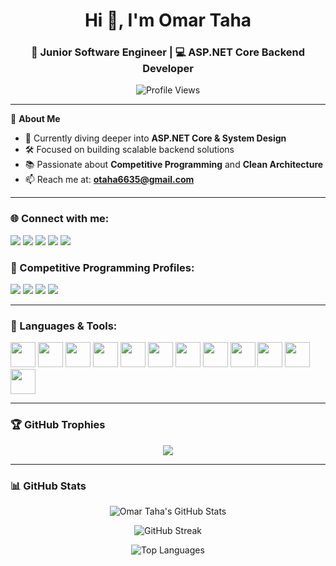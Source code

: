 <h1 align="center">Hi 👋, I'm Omar Taha</h1>
<h3 align="center">🚀 Junior Software Engineer | 💻 ASP.NET Core Backend Developer</h3>

<p align="center">
  <img src="https://komarev.com/ghpvc/?username=omartaha15&label=Profile%20views&color=0e75b6&style=flat" alt="Profile Views" />
</p>

---

🌟 **About Me**

- 🧠 Currently diving deeper into **ASP.NET Core & System Design**
- 🛠️ Focused on building scalable backend solutions
- 📚 Passionate about **Competitive Programming** and **Clean Architecture**
- 📫 Reach me at: **otaha6635@gmail.com**

---

<h3 align="left">🌐 Connect with me:</h3>
<p align="left">
  <a href="https://dev.to/omar15" target="_blank"><img src="https://img.shields.io/badge/Dev.to-000?style=for-the-badge&logo=devdotto&logoColor=white"/></a>
  <a href="https://twitter.com/omar_taha17" target="_blank"><img src="https://img.shields.io/badge/Twitter-1DA1F2?style=for-the-badge&logo=twitter&logoColor=white"/></a>
  <a href="https://linkedin.com/in/omar157" target="_blank"><img src="https://img.shields.io/badge/LinkedIn-0077B5?style=for-the-badge&logo=linkedin&logoColor=white"/></a>
  <a href="https://stackoverflow.com/users/17214637" target="_blank"><img src="https://img.shields.io/badge/StackOverflow-FE7A16?style=for-the-badge&logo=stackoverflow&logoColor=white"/></a>
  <a href="https://fb.com/omartaha1563" target="_blank"><img src="https://img.shields.io/badge/Facebook-1877F2?style=for-the-badge&logo=facebook&logoColor=white"/></a>
</p>

<h3 align="left">🚀 Competitive Programming Profiles:</h3>
<p align="left">
  <a href="https://www.codechef.com/users/otaha6635" target="_blank"><img src="https://img.shields.io/badge/CodeChef-5B4638?style=for-the-badge&logo=codechef&logoColor=white"/></a>
  <a href="https://www.hackerrank.com/otaha6635" target="_blank"><img src="https://img.shields.io/badge/HackerRank-2EC866?style=for-the-badge&logo=hackerrank&logoColor=white"/></a>
  <a href="https://codeforces.com/profile/omar_taha" target="_blank"><img src="https://img.shields.io/badge/Codeforces-1f8acb?style=for-the-badge&logo=codeforces&logoColor=white"/></a>
  <a href="https://www.leetcode.com/otaha6635" target="_blank"><img src="https://img.shields.io/badge/LeetCode-FFA116?style=for-the-badge&logo=leetcode&logoColor=black"/></a>
</p>

---

<h3 align="left">🧰 Languages & Tools:</h3>
<p align="left">
  <img src="https://cdn.jsdelivr.net/gh/devicons/devicon/icons/c/c-original.svg" width="40" height="40"/>
  <img src="https://cdn.jsdelivr.net/gh/devicons/devicon/icons/cplusplus/cplusplus-original.svg" width="40" height="40"/>
  <img src="https://cdn.jsdelivr.net/gh/devicons/devicon/icons/csharp/csharp-original.svg" width="40" height="40"/>
  <img src="https://cdn.jsdelivr.net/gh/devicons/devicon/icons/python/python-original.svg" width="40" height="40"/>
  <img src="https://cdn.jsdelivr.net/gh/devicons/devicon/icons/html5/html5-original.svg" width="40" height="40"/>
  <img src="https://cdn.jsdelivr.net/gh/devicons/devicon/icons/css3/css3-original.svg" width="40" height="40"/>
  <img src="https://cdn.jsdelivr.net/gh/devicons/devicon/icons/javascript/javascript-original.svg" width="40" height="40"/>
  <img src="https://cdn.jsdelivr.net/gh/devicons/devicon/icons/linux/linux-original.svg" width="40" height="40"/>
  <img src="https://cdn.jsdelivr.net/gh/devicons/devicon/icons/docker/docker-original-wordmark.svg" width="40" height="40"/>
  <img src="https://cdn.jsdelivr.net/gh/devicons/devicon/icons/git/git-original.svg" width="40" height="40"/>
  <img src="https://cdn.jsdelivr.net/gh/devicons/devicon/icons/dot-net/dot-net-original-wordmark.svg" width="40" height="40"/>
  <img src="https://www.svgrepo.com/show/303229/microsoft-sql-server-logo.svg" width="40" height="40" />
</p>

---

<h3 align="left">🏆 GitHub Trophies</h3>
<p align="center">
  <img src="https://github-profile-trophy.vercel.app/?username=omartaha15&theme=onedark&margin-w=10&no-frame=true"/>
</p>

---

<h3 align="left">📊 GitHub Stats</h3>
<p align="center">
  <img src="https://github-readme-stats.vercel.app/api?username=omartaha15&show_icons=true&theme=radical" alt="Omar Taha's GitHub Stats" />
</p>

<p align="center">
  <img src="https://github-readme-streak-stats.herokuapp.com/?user=omartaha15&theme=radical" alt="GitHub Streak" />
</p>

<p align="center">
  <img src="https://github-readme-stats.vercel.app/api/top-langs/?username=omartaha15&layout=compact&theme=radical" alt="Top Languages" />
</p>
